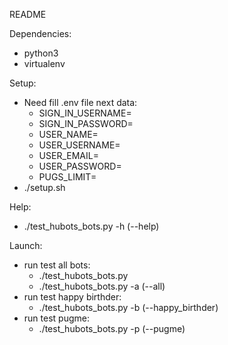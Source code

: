 README

Dependencies:
- python3
- virtualenv

Setup:
- Need fill .env file next data:
  - SIGN_IN_USERNAME=
  - SIGN_IN_PASSWORD=
  - USER_NAME=
  - USER_USERNAME=
  - USER_EMAIL=
  - USER_PASSWORD=
  - PUGS_LIMIT=
- ./setup.sh

Help:
- ./test_hubots_bots.py -h (--help)

Launch:
- run test all bots:
  - ./test_hubots_bots.py
  - ./test_hubots_bots.py -a (--all)
- run test happy birthder:
  - ./test_hubots_bots.py -b (--happy_birthder)
- run test pugme:
  - ./test_hubots_bots.py -p (--pugme)
